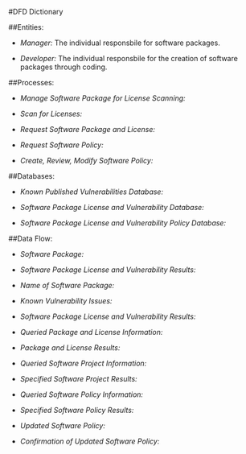 
#DFD Dictionary

 
##Entities: 

+ *Manager:*  The individual responsbile for software packages. 

+ *Developer:* The individual responsbile for the creation of software packages through coding. 

##Processes: 

+ *Manage Software Package for License Scanning:*  

+ *Scan for Licenses:* 

+ *Request Software Package and License:*

+ *Request Software Policy:*

+ *Create, Review, Modify Software Policy:*

##Databases:

+ *Known Published Vulnerabilities Database:*

+ *Software Package License and Vulnerability Database:*

+ *Software Package License and Vulnerability Policy Database:*


##Data Flow: 

+ *Software Package:*

+ *Software Package License and Vulnerability Results:*

+ *Name of Software Package:*

+ *Known Vulnerability Issues:*

+ *Software Package License and Vulnerability Results:*

+ *Queried Package and License Information:*

+ *Package and License Results:*

+ *Queried Software Project Information:*

+ *Specified Software Project Results:*

+ *Queried Software Policy Information:*

+ *Specified Software Policy Results:*

+ *Updated Software Policy:*

+ *Confirmation of Updated Software Policy:*


  
